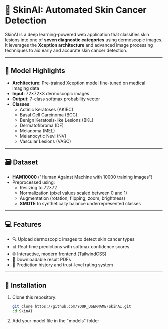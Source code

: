# 🌟 SkinAI: Automated Skin Cancer Detection

SkinAI is a deep learning-powered web application that classifies skin lesions into one of **seven diagnostic categories** using dermoscopic images. It leverages the **Xception architecture** and advanced image processing techniques to aid early and accurate skin cancer detection.

---

## 🧠 Model Highlights

- **Architecture**: Pre-trained Xception model fine-tuned on medical imaging data
- **Input**: 72×72×3 dermoscopic images
- **Output**: 7-class softmax probability vector
- **Classes**:
  - Actinic Keratoses (AKIEC)
  - Basal Cell Carcinoma (BCC)
  - Benign Keratosis-like Lesions (BKL)
  - Dermatofibroma (DF)
  - Melanoma (MEL)
  - Melanocytic Nevi (NV)
  - Vascular Lesions (VASC)

---

## 🗃️ Dataset

- **HAM10000** ("Human Against Machine with 10000 training images")
- Preprocessed using:
  - Resizing to 72×72
  - Normalization (pixel values scaled between 0 and 1)
  - Augmentation (rotation, flipping, zoom, brightness)
  - **SMOTE** to synthetically balance underrepresented classes

---

## 💻 Features

- 🔍 Upload dermoscopic images to detect skin cancer types
- 📊 Real-time predictions with softmax confidence scores
- 🌐 Interactive, modern frontend (TailwindCSS)
- 🧾 Downloadable result PDFs
- 📜 Prediction history and trust-level rating system

---

## 🚀 Installation

1. Clone this repository:
   ```bash
   git clone https://github.com/YOUR_USERNAME/SkinAI.git
   cd SkinAI
2. Add your model file in the "models" folder 
